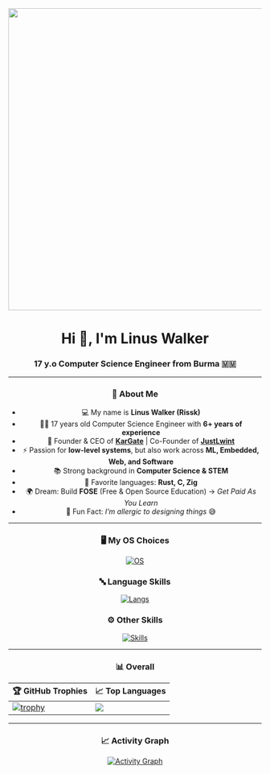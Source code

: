 <div align="center">

<img src="https://user-images.githubusercontent.com/85013114/234225171-a1b9607c-aa65-4306-aec6-bfb216bf351e.gif" width="600"/>

<h1>Hi 👋, I'm Linus Walker</h1>
<h3>17 y.o Computer Science Engineer from Burma 🇲🇲</h3>

---

### 🌟 About Me
- 💻 My name is **Linus Walker (Rissk)**  
- 🧑‍💻 17 years old Computer Science Engineer with **6+ years of experience**  
- 🚀 Founder & CEO of [**KarGate**](https://kargate.site) | Co-Founder of [**JustLwint**](https://justlwint.com)  
- ⚡ Passion for **low-level systems**, but also work across **ML, Embedded, Web, and Software**  
- 📚 Strong background in **Computer Science & STEM**  
- 🦀 Favorite languages: **Rust, C, Zig**  
- 🌍 Dream: Build **FOSE** (Free & Open Source Education) → *Get Paid As You Learn*  
- 🎨 Fun Fact: *I’m allergic to designing things* 😅  

---

### 🖥️ My OS Choices
[![OS](https://skillicons.dev/icons?i=arch,bsd&theme=dark)](https://skillicons.dev)

### 🔤 Language Skills
[![Langs](https://skillicons.dev/icons?i=rust,zig,c,cpp,py,dart,lua,bash,js,ts,md&theme=dark)](https://skillicons.dev)

### ⚙️ Other Skills
[![Skills](https://skillicons.dev/icons?i=actix,bevy,rocket,flutter,ros,linux,docker,tensorflow,vim,neovim,emacs,godot,gtk,django,firebase,tauri&theme=dark&perline=7)](https://skillicons.dev)

---

### 📊 Overall
<div align="center">

| 🏆 GitHub Trophies | 📈 Top Languages |
|--------------------|------------------|
| [![trophy](https://github-profile-trophy.vercel.app/?username=Walker-00&theme=onedark&no-bg=true&column=3&margin-w=15&margin-h=15)](https://github.com/ryo-ma/github-profile-trophy) | <img src="https://github-readme-stats.vercel.app/api/top-langs/?username=Walker-00&hide=Makefile,Svelte,CMake,Jupyter%20Notebook,HTML,CSS,SCSS&theme=dracula&layout=pie"/> |

</div>

---

### 📈 Activity Graph
[![Activity Graph](https://github-readme-activity-graph.vercel.app/graph?username=Walker-00&theme=react-dark)](https://github.com/ashutosh00710/github-readme-activity-graph)

</div>
